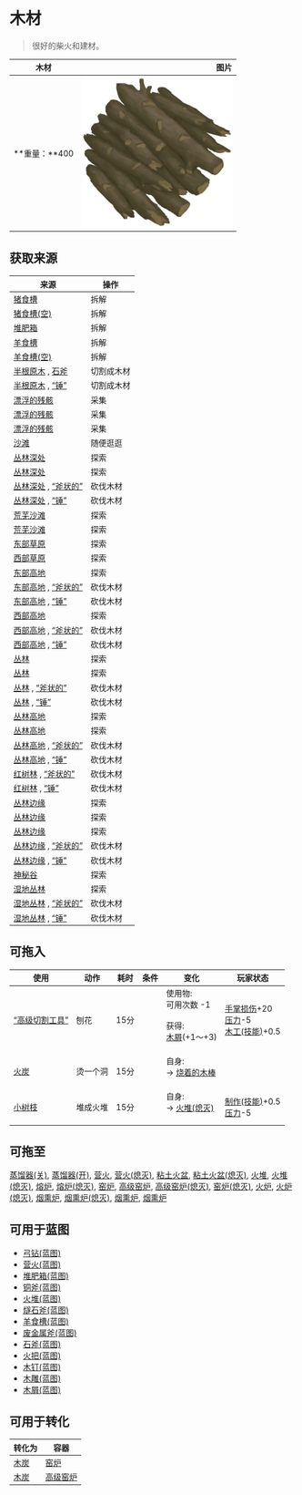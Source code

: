 # 木材  
> 很好的柴火和建材。  
  
  木材  |   图片   
 ----  |  ----:   
 **重量：**400  |  ![](Sprite/Firewood.png)   
  
## 获取来源  
来源  |  操作  
----  |  ----  
[猪食槽](BoarFeeder.md)  |  拆解  
[猪食槽(空)](BoarFeederEmpty.md)  |  拆解  
[堆肥箱](CompostBin.md)  |  拆解  
[羊食槽](GoatFeeder.md)  |  拆解  
[羊食槽(空)](GoatFeederEmpty.md)  |  拆解  
[半根原木](HalfLog.md) , [石斧](StoneAxe.md)  |  切割成木材  
[半根原木](HalfLog.md) , [“锤”](tag_Axe.md)  |  切割成木材  
[漂浮的残骸](FloatingDebris.md)  |  采集  
[漂浮的残骸](FloatingDebris.md)  |  采集  
[漂浮的残骸](FloatingDebris.md)  |  采集  
[沙滩](Beach.md)  |  随便逛逛  
[丛林深处](DeepJungle.md)  |  探索  
[丛林深处](DeepJungle.md)  |  探索  
[丛林深处](DeepJungle.md) , [“斧状的”](tag_AxeAdv.md)  |  砍伐木材  
[丛林深处](DeepJungle.md) , [“锤”](tag_Axe.md)  |  砍伐木材  
[荒芜沙滩](DesolateBeach.md)  |  探索  
[荒芜沙滩](DesolateBeach.md)  |  探索  
[东部草原](GrasslandsE.md)  |  探索  
[西部草原](GrasslandsW.md)  |  探索  
[东部高地](HighlandsEastern.md)  |  探索  
[东部高地](HighlandsEastern.md) , [“斧状的”](tag_AxeAdv.md)  |  砍伐木材  
[东部高地](HighlandsEastern.md) , [“锤”](tag_Axe.md)  |  砍伐木材  
[西部高地](HighlandsWestern.md)  |  探索  
[西部高地](HighlandsWestern.md) , [“斧状的”](tag_AxeAdv.md)  |  砍伐木材  
[西部高地](HighlandsWestern.md) , [“锤”](tag_Axe.md)  |  砍伐木材  
[丛林](Jungle.md)  |  探索  
[丛林](Jungle.md)  |  探索  
[丛林](Jungle.md) , [“斧状的”](tag_AxeAdv.md)  |  砍伐木材  
[丛林](Jungle.md) , [“锤”](tag_Axe.md)  |  砍伐木材  
[丛林高地](JungleHighlands.md)  |  探索  
[丛林高地](JungleHighlands.md)  |  探索  
[丛林高地](JungleHighlands.md) , [“斧状的”](tag_AxeAdv.md)  |  砍伐木材  
[丛林高地](JungleHighlands.md) , [“锤”](tag_Axe.md)  |  砍伐木材  
[红树林](Mangroves.md) , [“斧状的”](tag_AxeAdv.md)  |  砍伐木材  
[红树林](Mangroves.md) , [“锤”](tag_Axe.md)  |  砍伐木材  
[丛林边缘](Outskirts.md)  |  探索  
[丛林边缘](Outskirts.md)  |  探索  
[丛林边缘](Outskirts.md)  |  探索  
[丛林边缘](Outskirts.md) , [“斧状的”](tag_AxeAdv.md)  |  砍伐木材  
[丛林边缘](Outskirts.md) , [“锤”](tag_Axe.md)  |  砍伐木材  
[神秘谷](SecretValley.md)  |  探索  
[湿地丛林](Wetlands.md)  |  探索  
[湿地丛林](Wetlands.md) , [“斧状的”](tag_AxeAdv.md)  |  砍伐木材  
[湿地丛林](Wetlands.md) , [“锤”](tag_Axe.md)  |  砍伐木材  
## 可拖入  
使用  |  动作  |  耗时  |  条件  |  变化  |  玩家状态  
----  |  ----  |  ----  |  ----  |  ----  |  ----  
[“高级切割工具”](tag_CutterAdv.md)  |  刨花  |  15分  |    |  使用物:<br>可用次数  -1<br><br>获得:<br>[木屑](WoodShavings.md)(+1～+3)<br><br>  |  [手掌损伤](HandDamage.md)+20<br>[压力](Stress.md)-5<br>[木工(技能)](Skill_Woodworking.md)+0.5  
[火炭](Embers.md)  |  烫一个洞  |  15分  |    |  自身:<br>→ [烧着的木棒](WoodBurning.md)<br><br>  |    
[小树枝](Sticks.md)  |  堆成火堆  |  15分  |    |  自身:<br>→ [火堆(熄灭)](FireExtinguished.md)<br><br>  |  [制作(技能)](Skill_Crafting.md)+0.5<br>[压力](Stress.md)-5  
## 可拖至  
[蒸馏器(关)](AlembicOff.md), [蒸馏器(开)](AlembicOn.md), [营火](Campfire.md), [营火(熄灭)](CampfireExtinguished.md), [粘土火盆](ClayFirePit.md), [粘土火盆(熄灭)](ClayFirePitExtinguished.md), [火堆](Fire.md), [火堆(熄灭)](FireExtinguished.md), [熔炉](Forge.md), [熔炉(熄灭)](ForgeExtinguished.md), [窑炉](Kiln.md), [高级窑炉](KilnAdvanced.md), [高级窑炉(熄灭)](KilnAdvancedExtinguished.md), [窑炉(熄灭)](KilnExtinguished.md), [火炉](Stove.md), [火炉(熄灭)](StoveExtinguished.md), [烟熏炉](Smoker.md), [烟熏炉(熄灭)](SmokerExtinguished.md), [烟熏炉](SmokerExtinguishedPlastic.md), [烟熏炉](SmokerPlastic.md)  
## 可用于蓝图  
- [弓钻(蓝图)](Bp_BowDrill.md)  
- [营火(蓝图)](Bp_Campfire.md)  
- [堆肥箱(蓝图)](Bp_CompostBin.md)  
- [铜斧(蓝图)](Bp_CopperAxe.md)  
- [火堆(蓝图)](Bp_Fire.md)  
- [燧石斧(蓝图)](Bp_FlintAxe.md)  
- [羊食槽(蓝图)](Bp_GoatFeeder.md)  
- [废金属斧(蓝图)](Bp_ScrapAxe.md)  
- [石斧(蓝图)](Bp_StoneAxe.md)  
- [火把(蓝图)](Bp_Torch.md)  
- [木钉(蓝图)](Bp_Treenails.md)  
- [木雕(蓝图)](Bp_WoodCarvings.md)  
- [木屑(蓝图)](Bp_WoodShavings.md)  
  
  
## 可用于转化  
转化为  |  容器  
----  |  ----  
[木炭](Charcoal.md)  |  [窑炉](Kiln.md)  
[木炭](Charcoal.md)  |  [高级窑炉](KilnAdvanced.md)  

